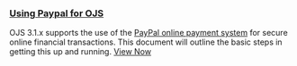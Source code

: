 
### [Using Paypal for OJS](./using-paypal-for-ojs-and-ocs/)

OJS 3.1.x supports the use of the [PayPal online payment system](http://www.paypal.com) for secure online financial transactions. This document will outline the basic steps in getting this up and running. [View Now](./using-paypal-for-ojs-and-ocs/)
